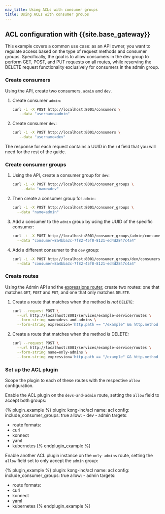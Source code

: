 ```yaml
---
nav_title: Using ACLs with consumer groups
title: Using ACLs with consumer groups
---
```


## ACL configuration with {{site.base_gateway}}

This example covers a common use case: as an API owner, you want to regulate access based on the type of request methods and consumer groups. Specifically, the goal is to allow consumers in the dev group to perform GET, POST, and PUT requests on all routes, while reserving the DELETE request functionality exclusively for consumers in the admin group.


### Create consumers

Using the API, create two consumers, `admin` and `dev`.

1. Create consumer `admin`:
     ```bash
     curl -i -X POST http://localhost:8001/consumers \
        --data "username=admin"
     ```
2. Create consumer `dev`:
     ```bash
     curl -i -X POST http://localhost:8001/consumers \
        --data "username=dev"
    ```
The response for each request contains a UUID in the `id` field that you will need for the rest of the guide. 

### Create consumer groups 

1. Using the API, create a consumer group for `dev`:
     ```bash
     curl -i -X POST http://localhost:8001/consumer_groups \
         --data "name=dev"
     ```

1. Then create a consumer group for `admin`:
     
     ```bash
     curl -i -X POST http://localhost:8001/consumer_groups \
       --data "name=admin"
     ```

1. Add a consumer to the `admin` group by using the UUID of the specific consumer:

    ```bash
    curl -i -X POST http://localhost:8001/consumer_groups/admin/consumers \
      --data "consumer=8a4bba3c-7f82-45f0-8121-ed4d2847c4a4"
    ```
1. Add a different consumer to the `dev` group:

    ```bash
    curl -i -X POST http://localhost:8001/consumer_groups/dev/consumers \
      --data "consumer=8a4bba3c-7f82-45f0-8121-ed4d2847c4a4"
    ```

### Create routes 

Using the Admin API and the [expressions router](/gateway/latest/key-concepts/routes/expressions/), create two routes: one that matches `GET`, `POST` and `PUT`, and one that only matches `DELETE`. 

1. Create a route that matches when the method is _not_ `DELETE`:

    ```bash
    curl --request POST \
      --url http://localhost:8001/services/example-service/routes \
      --form-string name=devs-and-admins \
      --form-string expression='http.path == "/example" && http.method != "DELETE"'
    ```

1. Create a route that matches when the method _is_ DELETE:
    
    ```bash
    curl --request POST \
      --url http://localhost:8001/services/example-service/routes \
      --form-string name=only-admins \
      --form-string expression='http.path == "/example" && http.method == "DELETE"'
    ```


### Set up the ACL plugin

Scope the plugin to each of these routes with the respective `allow` configuration.

Enable the ACL plugin on the `devs-and-admin` route, setting the `allow` field to accept both groups:

<!--vale off-->
{% plugin_example %}
plugin: kong-inc/acl
name: acl
config:
  include_consumer_groups: true
  allow:
    - dev
    - admin
targets:
  - route
formats:
  - curl
  - konnect
  - yaml
  - kubernetes
{% endplugin_example %}
<!--vale on-->

Enable another ACL plugin instance on the `only-admins` route, setting the `allow` field set to only accept the `admin` group:

<!--vale off-->
{% plugin_example %}
plugin: kong-inc/acl
name: acl
config:
  include_consumer_groups: true
  allow:
    - admin
targets:
  - route
formats:
  - curl
  - konnect
  - yaml
  - kubernetes
{% endplugin_example %}
<!--vale on-->
